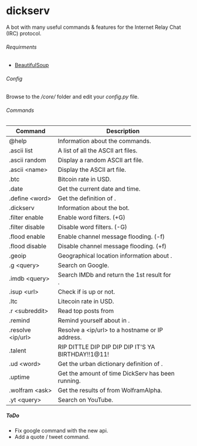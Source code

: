 # dickserv
A bot with many useful commands &amp; features for the Internet Relay Chat (IRC) protocol.

###### Requirments
 - [BeautifulSoup](https://www.crummy.com/software/BeautifulSoup/)

###### Config
Browse to the */core/* folder and edit your *config.py* file.

###### Commands
| Command | Description |
| --- | --- |
| @help | Information about the commands. |
| .ascii list | A list of all the ASCII art files. |
| .ascii random | Display a random ASCII art file. |
| .ascii \<name> | Display the <name> ASCII art file. |
| .btc | Bitcoin rate in USD. |
| .date | Get the current date and time. |
| .define \<word> | Get the definition of <word>. |
| .dickserv | Information about the bot. |
| .filter enable | Enable word filters. (+G) |
| .filter disable | Disable word filters. (-G) |
| .flood enable | Enable channel message flooding. (-f) |
| .flood disable | Disable channel message flooding. (+f) |
| .geoip <ip> | Geographical location information about <ip>. |
| .g \<query> | Search <query> on Google. |
| .imdb \<query> | Search IMDb and return the 1st result for <search>. |
| .isup \<url> | Check if <url> is up or not. |
| .ltc | Litecoin rate in USD. |
| .r \<subreddit> | Read top posts from <subreddit> |
| .remind <time> <text> | Remind yourself about <text> in <time>.
| .resolve \<ip/url> | Resolve a <ip/url> to a hostname or IP address.
| .talent | RIP DITTLE DIP DIP DIP DIP IT\'S YA BIRTHDAY!!1@11! |
| .ud \<word> | Get the urban dictionary definition of <word>. |
| .uptime | Get the amount of time DickServ has been running. |
| .wolfram \<ask> | Get the results of <query> from WolframAlpha. |
| .yt \<query> | Search <query> on YouTube. |

##### ToDo
- Fix google command with the new api.
- Add a quote / tweet command.
